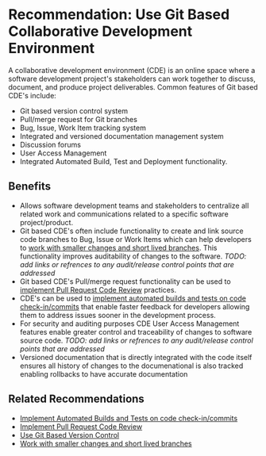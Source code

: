 # Recommendation: Use Git Based Collaborative Development Environment

A collaborative development environment (CDE) is an online space where a software development project's stakeholders can work together to discuss, document, and produce project deliverables. Common features of Git based CDE's include: 
* Git based version control system 
* Pull/merge request for Git branches
* Bug, Issue, Work Item tracking system
* Integrated and versioned documentation management system
* Discussion forums
* User Access Management
* Integrated Automated Build, Test and Deployment functionality.

## Benefits

* Allows software development teams and stakeholders to centralize all related work and communications related to a specific software project/product.
* Git based CDE's often include functionality to create and link source code branches to Bug, Issue or Work Items which can help developers to [work with smaller changes and short lived branches](#). This functionality improves  auditability of changes to the software. *TODO: add links or refrences to any audit/release control points that are addressed*
* Git based CDE's Pull/merge request functionality can be used to [implement Pull Request Code Review](#) practices.
* CDE's can be used to [implement automated builds and tests on code check-in/commits](#) that enable faster feedback for developers allowing them to address issues sooner in the development process.
* For security and auditing purposes CDE User Access Management features enable greater control and traceability of changes to software source code. *TODO: add links or refrences to any audit/release control points that are addressed*
* Versioned documentation that is directly integrated with the code itself ensures all history of changes to the documenational is also tracked enabling rollbacks to have accurate documentation

## Related Recommendations

* [Implement Automated Builds and Tests on code check-in/commits](#)
* [Implement Pull Request Code Review](#)
* [Use Git Based Version Control](RecommendationGitForVersionControl.md)
* [Work with smaller changes and short lived branches](#)
